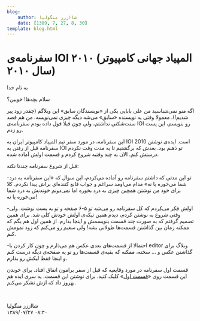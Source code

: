 ```yaml
---
blog:
    author: شااززز منگولیا
    date: [1389, 7, 27, 8, 30]
template: blog.html
---
```

# سفرنامه‌ی IOI ۲۰۱۰ (المپیاد جهانی کامپیوتر سال ۲۰۱۰)

<div class="cnt">
<p>به نام خدا</p>
<p>سلام بچه‌ها! خوبین؟</p>
<p>اگه منو نمی‌شناسید من علی بابایی یکی از «نویسندگان سابق» این وبلاگم (چقدر زود پیر شدیم!). معمولا وقتی یه نویسنده «سابق» می‌شه دیگه چیزی نمی‌نویسه. من هم قصد سنت‌شکنی نداشتم، ولی چون قبلا قول داده بودم سفرنامه‌ی IOI رو بنویسم، این پست رو زدم.</p>
<p>این سفرنامه، در مورد سفر تیم المپیاد کامپیوتر ایران به IOI 2010 است. ایده‌ی نوشتن سفرنامه قبل از رفتن به IOI تو ذهنم بود. بعدش که برگشتیم تا یه مدت وقت نکردم درستش کنم. الان یه چند وقتیه شروع کردم و قسمت اولش آماده شده.</p>
<p>قبل از شروع سفرنامه چندتا نکته:</p>
<p>-تو این مدتی که داشتم سفرنامه رو آماده می‌کردم، این سوال که «این سفرنامه به درد شما می‌خوره یا نه» مدام می‌اومد سراغم و جواب قانع کننده‌ای براش پیدا نکردم. کلا برای خود من نوشتن همچین چیزی به درد بخوره اما نمی‌دونم خوندنش به درد شما می‌خوره یا نه!</p>
<p>-اولش فکر می‌کردم که کل سفرنامه رو می‌شه تو ۵-۶ صفحه و تو یه پست نوشت. ولی وقتی شروع به نوشتن کردم، دیدم همین تیکه‌ی اولش خودش کلی شد. برای همین تصمیم گرفتم که به صورت چند قسمت بنویسمش و اینجا بذارم. از همین اول هم بگم که ممکنه زمان بین گذاشتن قسمت‌ها طولانی بشه! ولی سعیم رو می‌کنم که زود تمومش کنم.</p>
<p>-احتمالا از قسمت‌های بعدی عکس هم می‌ذارم و چون کار کردن با editor وبلاگ برای گذاشتن عکس و ... سخته، ممکنه که بقیه‌ی قسمت‌ها رو تو یه صفحه‌ی دیگه درست کنم و اینجا فقط لیکش رو بذارم.</p>
<p>قسمت اول سفرنامه در مورد وقایعیه که قبل از سفر برامون اتفاق افتاد. برای خوندن این قسمت روی «<a href="http://users.allamehelli.ir/~a_babayi/IOI2010/Safarname0.pdf" target="_blank" title="قسمت اول">قسمت اول</a>» کلیک کنید. برای نوشتن این قسمت، یه سری ایده هم بهروز داد که ازش تشکر می‌کنم.</p>
<p><br/></p>
</div>

<div class="blog-info">
    <div class="blog-author">شااززز منگولیا</div>
    <div class="blog-date">۱۳۸۹/۰۷/۲۷ ۰۸:۳۰</div>
</div>

